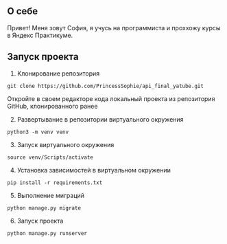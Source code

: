 ## О себе
Привет! Меня зовут София, я учусь на программиста и проххожу курсы в Яндекс Практикуме.


## Запуск проекта

1.  Клонирование репозитория

```
git clone https://github.com/PrincessSophie/api_final_yatube.git

```

Откройте в своем редакторе кода локальный проекта из репозитория GitHub, клонированного ранее

2.  Развертывание в репозитории виртуального окружения

```
python3 -m venv venv

```

3.  Запуск виртуального окружения

```
source venv/Scripts/activate

```

4.  Установка зависимостей в виртуальном окружении

```
pip install -r requirements.txt

```

5.  Выполнение миграций

```
python manage.py migrate

```

6.  Запуск проекта

```
python manage.py runserver

```

